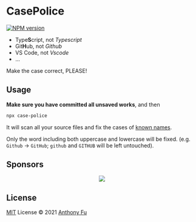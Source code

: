 # CasePolice

[![NPM version](https://img.shields.io/npm/v/case-police?color=a1b858&label=)](https://www.npmjs.com/package/case-police)

<!-- @case-police-ignore -->

- Type**S**cript, not *Typescript*
- Git**H**ub, not *Github*
- VS Code, not *Vscode*
- ...

Make the case correct, PLEASE!

## Usage

**Make sure you have committed all unsaved works**, and then

```bash
npx case-police
```

It will scan all your source files and fix the cases of [known names](./src/dict.ts).

Only the word including both uppercase and lowercase will be fixed. (e.g. `Github` -> `GitHub`; `github` and `GITHUB` will be left untouched).

## Sponsors

<p align="center">
  <a href="https://cdn.jsdelivr.net/gh/antfu/static/sponsors.svg">
    <img src='https://cdn.jsdelivr.net/gh/antfu/static/sponsors.svg'/>
  </a>
</p>

## License

[MIT](./LICENSE) License © 2021 [Anthony Fu](https://github.com/antfu)
